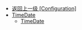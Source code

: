 - [返回上一级 [Configuration]](en-US/OnlineFunctions/OnlineMonitor/Configuration/)
- [TimeDate](en-US/OnlineFunctions/OnlineMonitor/Configuration/TimeDate/)
  - [TimeDate](en-US/OnlineFunctions/OnlineMonitor/Configuration/TimeDate/TimeDate.md)
